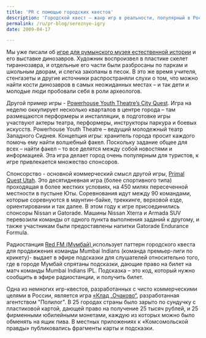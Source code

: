 ```yaml
---
title: 'PR с помощью городских квестов'
description: 'Городской квест – жанр игр в реальности, популярный в России с 2000 годов, а на западе – и раньше.  Обычно это игра, сочетающая в себе спорт и интеллектуальное соревнование. Например, стартующий через неделю в Москве Бегущий Город предполагает работу команд по поиску особых мест в городе, их фотографированию и прохождению контрольных пунктов. Все городские игры так или иначе связаны с перемещением по городу, поиском определенных мест или предметов, и осуществлении с ними каких-либо действий. Также как и флэшмобы, городские  игры явление сравнительно недавнее, и для PR возможно, даже более перспективное - ведь участники взаимодействуют друг с другом и соревнуются,пользуются в процессе транспортными средствами, письменными принадлежностями, средствами связи, оборудованием для альпинизма...'
permalink: /ru/pr-blog/sereznye-igry
date: 2009-04-17

---
```


Мы уже писали об <a href="/ru/pr-blog/ambient-ads-of-the-world">игре для румынского музея естественной истории</a> и его выставке динозавров. Художник воспроизвел в пластике скелет тираннозавра, и отдельные его части были разбросаны по паркам и школьным дворам, и слегка закопаны в песок. В это же время учителя, стенгазеты и другие источники распространяли слухи о том, что можно найти кости динозавров в самых неожиданных местах – и так дети и молодые люди пробовали себя в роли археологов.

Другой пример игры -  <a href="https://www.realtimearts.net/article/83/8890">Powerhouse Youth Theatre’s City Quest</a>.  Игра на неделю оккупирует несколько кварталов в центре города – там размещаются перформеры и инсталляции, в подготовке игры участвуют актеры театра, перформеры, инструкторы паркура и боевых искусств. Powerhouse Youth Theatre – ведущий молодежный театр Западного Сиднея. Концепция игры: хранитель города просит каждого помочь ему найти волшебный факел. Поскольку задание общее для всех – найти факел – то все делятся между собой новостями и информацией. Эта игра делает город очень популярным для туристов, к игре привлекается множество спонсоров.

Спонсорство - основной коммерческий смысл другой игры, <a href="https://www.allbusiness.com/marketing-advertising/branding-brand-development/4697998-1.html">Primal Quest Utah</a>. Это десятидневная игра (более спортивного типа) проходящая в более жестких условиях, на 450 милях пересеченной местности в пустыне Юты. Соревнования идут между 90 командами, которые соревнуются в маунтин-байке, треккинге, верховой езде, ориентировании и так далее. В этом году к игре присоединились спонсоры Nissan и  Gatorade. Машины Nissan Xterra и Armada SUV перевозили команды от одного пункта выполнения заданий к другому, и также участникам были предоставлены напитки Gatorade Endurance Formula.

Радиостанция <a href="https://www.eventfaqs.com/index.php?rlink=topstory/top_stories_inner.php&amp;csrid=1552">Red FM (Мумбай) </a>использует паттерн городского квеста для продвижения команды Mumbai Indians (команда премьер-лиги по крикету)- выдает в эфире подсказки для слушателей относительно того, где в городе Мумбай спрятаны подсказки, дающие право на билет на матч команды Mumbai Indians IPL. Подсказка – это код, который нужно сообщить в эфире радиостанции, и получить билет.

Одна из немногих игр-квестов, разработанных с чисто коммерческими целями в России, является игра <a href="/ru/case-studies/">«Клад „Очаково“</a>, разработанная агентством "Полилог".  В 25 городах страны было зарыто по сундучку с пластиковой картой, дающей право на получение 25 тысяч рублей, и 25 фирменными юбилейными монетами, каждую из которых можно было обменять на ящик пива. В местных приложениях к «Комсомольской правды» публиковались фрагменты карты и подсказки.

